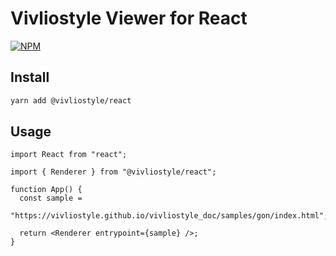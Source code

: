 # Vivliostyle Viewer for React

[![NPM](https://img.shields.io/npm/v/@vivliostyle/react.svg)](https://www.npmjs.com/package/@vivliostyle/react)

## Install

```bash
yarn add @vivliostyle/react
```

## Usage

```tsx
import React from "react";

import { Renderer } from "@vivliostyle/react";

function App() {
  const sample =
    "https://vivliostyle.github.io/vivliostyle_doc/samples/gon/index.html";

  return <Renderer entrypoint={sample} />;
}
```
